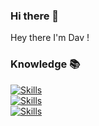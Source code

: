### Hi there 👋
Hey there I'm Dav !

### Knowledge 📚
[![Skills](https://skillicons.dev/icons?i=cs,html,css,js,php,python,scala,mysql)](https://skillicons.dev)  
[![Skills](https://skillicons.dev/icons?i=laravel,flutter,godot)](https://skillicons.dev)  
[![Skills](https://skillicons.dev/icons?i=git,docker,bash,powershell)](https://skillicons.dev)

<!--
**Dav0105/Dav0105** is a ✨ _special_ ✨ repository because its `README.md` (this file) appears on your GitHub profile.

Here are some ideas to get you started:

- 🔭 I’m currently working on ...
- 🌱 I’m currently learning ...
- 👯 I’m looking to collaborate on ...
- 🤔 I’m looking for help with ...
- 💬 Ask me about ...
- 📫 How to reach me: ...
- 😄 Pronouns: ...
- ⚡ Fun fact: ...
-->
